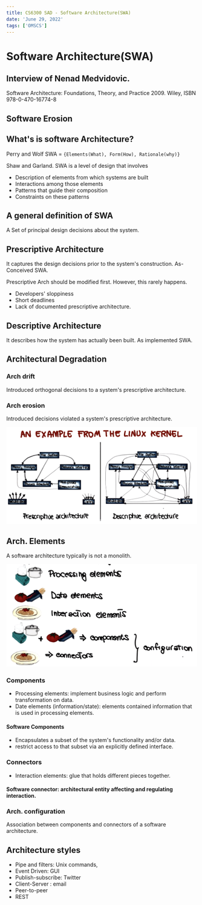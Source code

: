 ```yaml
---
title: CS6300 SAD - Software Architecture(SWA)
date: 'June 29, 2022'
tags: ['OMSCS']
---
```


# Software Architecture(SWA)

## Interview of Nenad Medvidovic.

Software Architecture: Foundations, Theory, and Practice 2009. Wiley, ISBN 978-0-470-16774-8

## Software Erosion

## What's is software Architecture?

Perry and Wolf
SWA = `{Elements(What), Form(How), Rationale(why)}`

Shaw and Garland.
SWA is a level of design that involves

* Description of elements from which systems are built
* Interactions among those elements
* Patterns that guide their composition
* Constraints on these patterns

## A general definition of SWA

A Set of principal design decisions about the system.


## Prescriptive Architecture

It captures the design decisions prior to the system's construction.
As-Conceived SWA.

Prescriptive Arch should be modified first. However, this rarely happens.

* Developers' sloppiness
* Short deadlines
* Lack of documented prescriptive architecture.

## Descriptive Architecture

It describes how the system has actually been built.
As implemented SWA.


## Architectural Degradation

### Arch drift

Introduced orthogonal decisions to a system's prescriptive architecture.

### Arch erosion

Introduced decisions violated a system's prescriptive architecture.

![Linux Kernel example](./img/Linux-Kernel-architecture.png)

## Arch. Elements

A software architecture typically is not a monolith.

![Elements Metaphors](./img/software_architecture_elements.png)
### Components

* Processing elements: implement business logic and perform transformation on data.
* Date elements (information/state): 
  elements contained information that is used in processing elements.

#### Software Components

* Encapsulates a subset of the system's functionality and/or data.
* restrict access to that subset via an explicitly defined interface.

### Connectors

* Interaction elements: glue that holds different pieces together.
#### Software connector: architectural entity affecting and regulating interaction.

### Arch. configuration
Association between components and connectors of a software architecture.

## Architecture styles

* Pipe and filters: Unix commands,
* Event Driven: GUI
* Publish-subscribe: Twitter
* Client-Server : email
* Peer-to-peer
* REST
